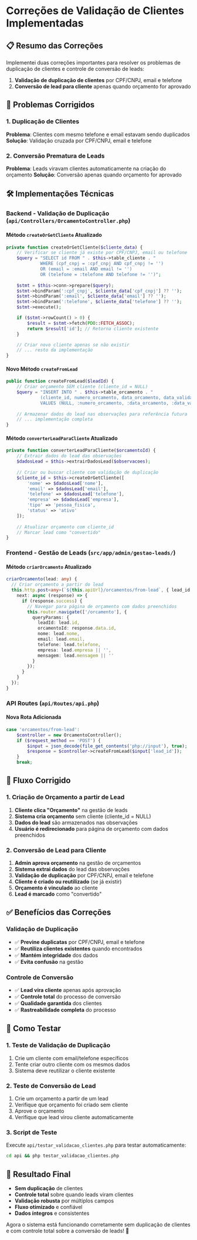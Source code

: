 # Correções de Validação de Clientes Implementadas

## 📋 Resumo das Correções

Implementei duas correções importantes para resolver os problemas de duplicação de clientes e controle de conversão de leads:

1. **Validação de duplicação de clientes** por CPF/CNPJ, email e telefone
2. **Conversão de lead para cliente** apenas quando orçamento for aprovado

## 🔧 Problemas Corrigidos

### 1. Duplicação de Clientes
**Problema**: Clientes com mesmo telefone e email estavam sendo duplicados
**Solução**: Validação cruzada por CPF/CNPJ, email e telefone

### 2. Conversão Prematura de Leads
**Problema**: Leads viravam clientes automaticamente na criação do orçamento
**Solução**: Conversão apenas quando orçamento for aprovado

## 🛠️ Implementações Técnicas

### Backend - Validação de Duplicação (`api/Controllers/OrcamentoController.php`)

#### Método `createOrGetCliente` Atualizado
```php
private function createOrGetCliente($cliente_data) {
    // Verificar se cliente já existe por CPF/CNPJ, email ou telefone
    $query = "SELECT id FROM " . $this->table_cliente . " 
             WHERE (cpf_cnpj = :cpf_cnpj AND cpf_cnpj != '') 
             OR (email = :email AND email != '') 
             OR (telefone = :telefone AND telefone != '')";
    
    $stmt = $this->conn->prepare($query);
    $stmt->bindParam(':cpf_cnpj', $cliente_data['cpf_cnpj'] ?? '');
    $stmt->bindParam(':email', $cliente_data['email'] ?? '');
    $stmt->bindParam(':telefone', $cliente_data['telefone'] ?? '');
    $stmt->execute();

    if ($stmt->rowCount() > 0) {
        $result = $stmt->fetch(PDO::FETCH_ASSOC);
        return $result['id']; // Retorna cliente existente
    }

    // Criar novo cliente apenas se não existir
    // ... resto da implementação
}
```

#### Novo Método `createFromLead`
```php
public function createFromLead($leadId) {
    // Criar orçamento SEM cliente (cliente_id = NULL)
    $query = "INSERT INTO " . $this->table_orcamento . "
             (cliente_id, numero_orcamento, data_orcamento, data_validade, subtotal, desconto, total, observacoes, status)
             VALUES (NULL, :numero_orcamento, :data_orcamento, :data_validade, 0, 0, 0, :observacoes, 'pendente')";
    
    // Armazenar dados do lead nas observações para referência futura
    // ... implementação completa
}
```

#### Método `converterLeadParaCliente` Atualizado
```php
private function converterLeadParaCliente($orcamentoId) {
    // Extrair dados do lead das observações
    $dadosLead = $this->extrairDadosLead($observacoes);
    
    // Criar ou buscar cliente com validação de duplicação
    $cliente_id = $this->createOrGetCliente([
        'nome' => $dadosLead['nome'],
        'email' => $dadosLead['email'],
        'telefone' => $dadosLead['telefone'],
        'empresa' => $dadosLead['empresa'],
        'tipo' => 'pessoa_fisica',
        'status' => 'ativo'
    ]);
    
    // Atualizar orçamento com cliente_id
    // Marcar lead como "convertido"
}
```

### Frontend - Gestão de Leads (`src/app/admin/gestao-leads/`)

#### Método `criarOrcamento` Atualizado
```typescript
criarOrcamento(lead: any) {
  // Criar orçamento a partir do lead
  this.http.post<any>(`${this.apiUrl}/orcamentos/from-lead`, { lead_id: lead.id }).subscribe({
    next: async (response) => {
      if (response.success) {
        // Navegar para página de orçamento com dados preenchidos
        this.router.navigate(['/orcamento'], {
          queryParams: {
            leadId: lead.id,
            orcamentoId: response.data.id,
            nome: lead.nome,
            email: lead.email,
            telefone: lead.telefone,
            empresa: lead.empresa || '',
            mensagem: lead.mensagem || ''
          }
        });
      }
    }
  });
}
```

### API Routes (`api/Routes/api.php`)

#### Nova Rota Adicionada
```php
case 'orcamentos/from-lead':
    $controller = new OrcamentoController();
    if ($request_method == 'POST') {
        $input = json_decode(file_get_contents('php://input'), true);
        $response = $controller->createFromLead($input['lead_id']);
    }
    break;
```

## 🔄 Fluxo Corrigido

### 1. Criação de Orçamento a partir de Lead
1. **Cliente clica "Orçamento"** na gestão de leads
2. **Sistema cria orçamento** sem cliente (cliente_id = NULL)
3. **Dados do lead** são armazenados nas observações
4. **Usuário é redirecionado** para página de orçamento com dados preenchidos

### 2. Conversão de Lead para Cliente
1. **Admin aprova orçamento** na gestão de orçamentos
2. **Sistema extrai dados** do lead das observações
3. **Validação de duplicação** por CPF/CNPJ, email e telefone
4. **Cliente é criado ou reutilizado** (se já existir)
5. **Orçamento é vinculado** ao cliente
6. **Lead é marcado** como "convertido"

## ✅ Benefícios das Correções

### Validação de Duplicação
- ✅ **Previne duplicatas** por CPF/CNPJ, email e telefone
- ✅ **Reutiliza clientes existentes** quando encontrados
- ✅ **Mantém integridade** dos dados
- ✅ **Evita confusão** na gestão

### Controle de Conversão
- ✅ **Lead vira cliente** apenas após aprovação
- ✅ **Controle total** do processo de conversão
- ✅ **Qualidade garantida** dos clientes
- ✅ **Rastreabilidade completa** do processo

## 🧪 Como Testar

### 1. Teste de Validação de Duplicação
1. Crie um cliente com email/telefone específicos
2. Tente criar outro cliente com os mesmos dados
3. Sistema deve reutilizar o cliente existente

### 2. Teste de Conversão de Lead
1. Crie um orçamento a partir de um lead
2. Verifique que orçamento foi criado sem cliente
3. Aprove o orçamento
4. Verifique que lead virou cliente automaticamente

### 3. Script de Teste
Execute `api/testar_validacao_clientes.php` para testar automaticamente:
```bash
cd api && php testar_validacao_clientes.php
```

## 🎯 Resultado Final

- **Sem duplicação** de clientes
- **Controle total** sobre quando leads viram clientes
- **Validação robusta** por múltiplos campos
- **Fluxo otimizado** e confiável
- **Dados íntegros** e consistentes

Agora o sistema está funcionando corretamente sem duplicação de clientes e com controle total sobre a conversão de leads! 🚀
